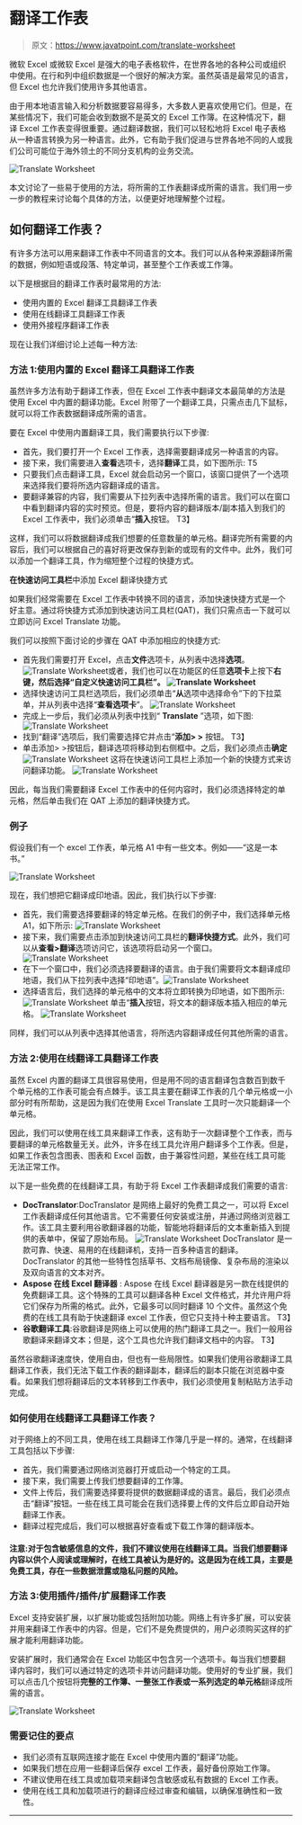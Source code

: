 # 翻译工作表

> 原文：<https://www.javatpoint.com/translate-worksheet>

微软 Excel 或微软 Excel 是强大的电子表格软件，在世界各地的各种公司或组织中使用。在行和列中组织数据是一个很好的解决方案。虽然英语是最常见的语言，但 Excel 也允许我们使用许多其他语言。

由于用本地语言输入和分析数据要容易得多，大多数人更喜欢使用它们。但是，在某些情况下，我们可能会收到数据不是英文的 Excel 工作簿。在这种情况下，翻译 Excel 工作表变得很重要。通过翻译数据，我们可以轻松地将 Excel 电子表格从一种语言转换为另一种语言。此外，它有助于我们促进与世界各地不同的人或我们公司可能位于海外领土的不同分支机构的业务交流。

![Translate Worksheet](img/f594b3c44d63e565918ab017da5a71b5.png)

本文讨论了一些易于使用的方法，将所需的工作表翻译成所需的语言。我们用一步一步的教程来讨论每个具体的方法，以便更好地理解整个过程。

## 如何翻译工作表？

有许多方法可以用来翻译工作表中不同语言的文本。我们可以从各种来源翻译所需的数据，例如短语或段落、特定单词，甚至整个工作表或工作簿。

以下是根据目的翻译工作表时最常用的方法:

*   使用内置的 Excel 翻译工具翻译工作表
*   使用在线翻译工具翻译工作表
*   使用外接程序翻译工作表

现在让我们详细讨论上述每一种方法:

### 方法 1:使用内置的 Excel 翻译工具翻译工作表

虽然许多方法有助于翻译工作表，但在 Excel 工作表中翻译文本最简单的方法是使用 Excel 中内置的翻译功能。Excel 附带了一个翻译工具，只需点击几下鼠标，就可以将工作表数据翻译成所需的语言。

要在 Excel 中使用内置翻译工具，我们需要执行以下步骤:

*   首先，我们要打开一个 Excel 工作表，选择需要翻译成另一种语言的内容。
*   接下来，我们需要进入**查看**选项卡，选择**翻译**工具，如下图所示:
    T5
*   只要我们点击翻译工具，Excel 就会启动另一个窗口，该窗口提供了一个选项来选择我们要将所选内容翻译成的语言。
*   要翻译兼容的内容，我们需要从下拉列表中选择所需的语言。我们可以在窗口中看到翻译内容的实时预览。但是，要将内容的翻译版本/副本插入到我们的 Excel 工作表中，我们必须单击“**插入**按钮。
    T3】

这样，我们可以将数据翻译成我们想要的任意数量的单元格。翻译完所有需要的内容后，我们可以根据自己的喜好将更改保存到新的或现有的文件中。此外，我们可以添加一个翻译工具，作为缩短整个过程的快捷方式。

**在快速访问工具栏**中添加 Excel 翻译快捷方式

如果我们经常需要在 Excel 工作表中转换不同的语言，添加快速快捷方式是一个好主意。通过将快捷方式添加到快速访问工具栏(QAT)，我们只需点击一下就可以立即访问 Excel Translate 功能。

我们可以按照下面讨论的步骤在 QAT 中添加相应的快捷方式:

*   首先我们需要打开 Excel，点击**文件**选项卡，从列表中选择**选项**。
    ![Translate Worksheet](img/15be3bf1c0ff0436f5664737663b5dc4.png)或者，我们也可以在功能区的任意**选项卡**上按下**右键，然后选择“**自定义快速访问工具栏**”。
    ![Translate Worksheet](img/31725efd2315d7bae0c134034e785efb.png)**
*   选择快速访问工具栏选项后，我们必须单击“**从**选项中选择命令”下的下拉菜单，并从列表中选择“**查看选项卡**”。
    ![Translate Worksheet](img/50761107d5c67e49276c1298937c4939.png)
*   完成上一步后，我们必须从列表中找到“ **Translate** ”选项，如下图:
    ![Translate Worksheet](img/0224ca481c3ab03405a00f974888a67d.png)
*   找到“翻译”选项后，我们需要选择它并点击“**添加> >** 按钮。
    T3】
*   单击添加> >按钮后，翻译选项将移动到右侧框中。之后，我们必须点击**确定**
    ![Translate Worksheet](img/d9ad530acfb9d7daa301b156d347e6bf.png)
    这将在快速访问工具栏上添加一个新的快捷方式来访问翻译功能。
    ![Translate Worksheet](img/4103b5b13f4bc544ca92eeabf58f837d.png)

因此，每当我们需要翻译 Excel 工作表中的任何内容时，我们必须选择特定的单元格，然后单击我们在 QAT 上添加的翻译快捷方式。

### 例子

假设我们有一个 excel 工作表，单元格 A1 中有一些文本。例如——“这是一本书。”

![Translate Worksheet](img/845d0a7a3ca591f33b4d34a189d692cd.png)

现在，我们想把它翻译成印地语。因此，我们执行以下步骤:

*   首先，我们需要选择要翻译的特定单元格。在我们的例子中，我们选择单元格 A1，如下所示:
    ![Translate Worksheet](img/8a19721154aed459538178fce35f4546.png)
*   接下来，我们需要点击添加到快速访问工具栏的**翻译快捷方式**。此外，我们可以从**查看>翻译**选项访问它，该选项将启动另一个窗口。![Translate Worksheet](img/f0515bafb686723114ce6717e3174971.png)
*   在下一个窗口中，我们必须选择要翻译的语言。由于我们需要将文本翻译成印地语，我们从下拉列表中选择“印地语”。![Translate Worksheet](img/2bc5f64f5762347177945eb0ea3841c6.png)
*   选择语言后，我们选择的单元格中的文本将立即转换为印地语，如下图所示:![Translate Worksheet](img/94d08912be8e4e6d284b9b54163816ea.png)
    单击“**插入**按钮，将文本的翻译版本插入相应的单元格。
    ![Translate Worksheet](img/e3d47c22ae51b5be457e377abb059e2d.png)

同样，我们可以从列表中选择其他语言，将所选内容翻译成任何其他所需的语言。

### 方法 2:使用在线翻译工具翻译工作表

虽然 Excel 内置的翻译工具很容易使用，但是用不同的语言翻译包含数百到数千个单元格的工作表可能会有点棘手。该工具主要在翻译工作表的几个单元格或一小部分时有所帮助，这是因为我们在使用 Excel Translate 工具时一次只能翻译一个单元格。

因此，我们可以使用在线工具来翻译工作表，这有助于一次翻译整个工作表，而与要翻译的单元格数量无关。此外，许多在线工具允许用户翻译多个工作表。但是，如果工作表包含图表、图表和 Excel 函数，由于兼容性问题，某些在线工具可能无法正常工作。

以下是一些免费的在线翻译工具，有助于将 Excel 工作表翻译成我们需要的语言:

*   **DocTranslator**:DocTranslator 是网络上最好的免费工具之一，可以将 Excel 工作表翻译成任何其他语言。它不需要任何安装或注册，并通过网络浏览器工作。该工具主要利用谷歌翻译器的功能，智能地将翻译后的文本重新插入到提供的表单中，保留了原始布局。
    ![Translate Worksheet](img/430556d4cd3caf09c604aa18a9375984.png)
    DocTranslator 是一款可靠、快速、易用的在线翻译机，支持一百多种语言的翻译。DocTranslator 的其他一些特性包括草书、文档布局镜像、复杂布局的渲染以及双向语言的文本对齐。
*   **Aspose 在线 Excel 翻译器** : Aspose 在线 Excel 翻译器是另一款在线提供的免费翻译工具。这个特殊的工具可以翻译各种 Excel 文件格式，并允许用户将它们保存为所需的格式。此外，它最多可以同时翻译 10 个文件。虽然这个免费的在线工具有助于快速翻译 excel 工作表，但它只支持十种主要语言。
    T3】
*   **谷歌翻译工具**:谷歌翻译是网络上可以使用的热门翻译工具之一。我们一般用谷歌翻译来翻译文本；但是，这个工具也允许我们翻译文档中的内容。
    T3】

虽然谷歌翻译速度快，使用自由，但也有一些局限性。如果我们使用谷歌翻译工具翻译工作表，我们无法下载工作表的翻译副本，翻译后的副本只能在浏览器中查看。如果我们想将翻译后的文本转移到工作表中，我们必须使用复制粘贴方法手动完成。

### 如何使用在线翻译工具翻译工作表？

对于网络上的不同工具，使用在线工具翻译工作簿几乎是一样的。通常，在线翻译工具包括以下步骤:

*   首先，我们需要通过网络浏览器打开或启动一个特定的工具。
*   接下来，我们需要上传我们想要翻译的工作簿。
*   文件上传后，我们需要选择要将提供的数据翻译成的语言。最后，我们必须点击“翻译”按钮。一些在线工具可能会在我们选择要上传的文件后立即自动开始翻译工作表。
*   翻译过程完成后，我们可以根据喜好查看或下载工作簿的翻译版本。

#### 注意:对于包含敏感信息的文件，我们不建议使用在线翻译工具。当我们想要翻译内容以供个人阅读或理解时，在线工具被认为是好的。这是因为在线工具，主要是免费工具，存在一些数据泄露或隐私问题的风险。

### 方法 3:使用插件/插件/扩展翻译工作表

Excel 支持安装扩展，以扩展功能或包括附加功能。网络上有许多扩展，可以安装并用来翻译工作表中的内容。但是，它们不是免费提供的，用户必须购买这样的扩展才能利用翻译功能。

安装扩展时，我们通常会在 Excel 功能区中包含另一个选项卡。每当我们想要翻译内容时，我们可以通过特定的选项卡并访问翻译功能。使用好的专业扩展，我们可以点击几个按钮将**完整的工作簿、一整张工作表或一系列选定的单元格**翻译成所需的语言。

![Translate Worksheet](img/dd950c79004d2acc3e35b78db1437d3e.png)

### 需要记住的要点

*   我们必须有互联网连接才能在 Excel 中使用内置的“翻译”功能。
*   如果我们想在应用一些翻译后保存 excel 工作表，最好备份原始工作簿。
*   不建议使用在线工具或加载项来翻译包含敏感或私有数据的 Excel 工作表。
*   使用在线工具和加载项进行的翻译应经过审查和编辑，以确保准确性和一致性。

* * *